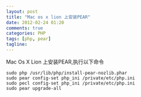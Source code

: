 ```yaml
---
layout: post
title: "Mac os x lion 上安装PEAR"
date: 2012-02-24 01:20
comments: true
categories: PHP
tags: [php, pear]
tagline: 
---
```

Mac Os X Lion 上安装PEAR,执行以下命令
	
	sudo php /usr/lib/php/install-pear-nozlib.phar
	sudo pear config-set php_ini /private/etc/php.ini
	sudo pecl config-set php_ini /private/etc/php.ini
	sudo pear upgrade-all 